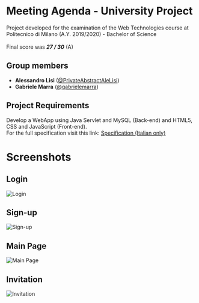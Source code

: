 # Meeting Agenda - University Project
Project developed for the examination of the Web Technologies course at Politecnico di Milano (A.Y. 2019/2020) - Bachelor of Science
<br>
<br>
Final score was ***27 / 30*** (A)
## Group members
- **Alessandro Lisi** ([@PrivateAbstractAleLisi](https://github.com/PrivateAbstractAleLisi)) <br>
- **Gabriele Marra** ([@gabrielemarra](https://github.com/gabrielemarra)) <br>
## Project Requirements
Develop a WebApp using Java Servlet and MySQL (Back-end) and HTML5, CSS and JavaScript (Front-end).
<br>
For the full specification visit this link: [Specification (Italian only)](./Project_Specification.pdf)
# Screenshots
## Login
![Login](https://github.com/gabrielemarra/TIW-2020-RIA/blob/master/readme_images/login.png?raw=true)
## Sign-up
![Sign-up](https://github.com/gabrielemarra/TIW-2020-RIA/blob/master/readme_images/signup.png?raw=true)
## Main Page
![Main Page](https://github.com/gabrielemarra/TIW-2020-RIA/blob/master/readme_images/main-page.png?raw=true)
## Invitation
![Invitation](https://github.com/gabrielemarra/TIW-2020-RIA/blob/master/readme_images/invitation.png?raw=true)
